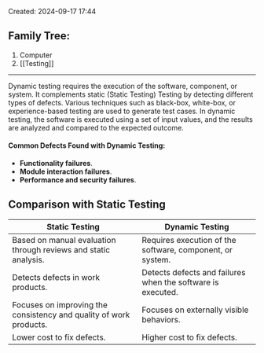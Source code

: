 Created: 2024-09-17 17:44
## Family Tree:
1. Computer
2. [[Testing]]
-- -
Dynamic testing requires the execution of the software, component, or system. It complements static (Static Testing) Testing by detecting different types of defects. Various techniques such as black-box, white-box, or experience-based testing are used to generate test cases.
In dynamic testing, the software is executed using a set of input values, and the results are analyzed and compared to the expected outcome.
#### Common Defects Found with Dynamic Testing:
- **Functionality failures**.
- **Module interaction failures**.
- **Performance and security failures**.
## Comparison with Static Testing

| Static Testing                                                     | Dynamic Testing                                             |
| ------------------------------------------------------------------ | ----------------------------------------------------------- |
| Based on manual evaluation through reviews and static analysis.    | Requires execution of the software, component, or system.   |
| Detects defects in work products.                                  | Detects defects and failures when the software is executed. |
| Focuses on improving the consistency and quality of work products. | Focuses on externally visible behaviors.                    |
| Lower cost to fix defects.                                         | Higher cost to fix defects.                                 |
